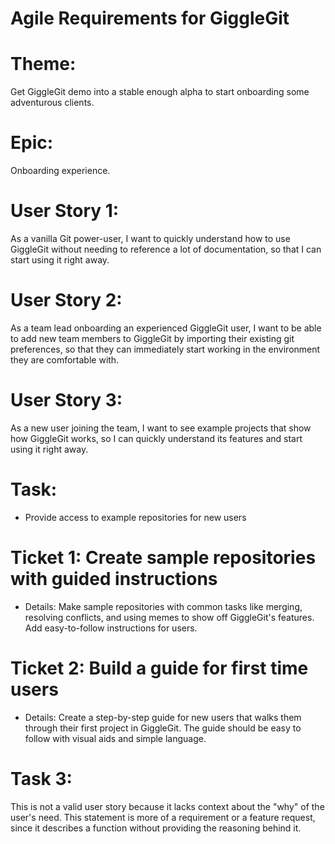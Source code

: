# Agile Requirements for GiggleGit

# Theme:
Get GiggleGit demo into a stable enough alpha to start onboarding some adventurous clients.

# Epic:
Onboarding experience.

# User Story 1:
As a vanilla Git power-user, I want to quickly understand how to use GiggleGit without needing to reference a lot of documentation, so that I can start using it right away.

# User Story 2:
As a team lead onboarding an experienced GiggleGit user, I want to be able to add new team members to GiggleGit by importing their existing git preferences, so that they can immediately start working in the environment they are comfortable with.

# User Story 3:
As a new user joining the team, I want to see example projects that show how GiggleGit works, so I can quickly understand its features and start using it right away.

# Task:
- Provide access to example repositories for new users

# Ticket 1: Create sample repositories with guided instructions
  - Details: Make sample repositories with common tasks like merging, resolving conflicts, and using memes to show off GiggleGit's features. Add easy-to-follow instructions for users.

# Ticket 2: Build a guide for first time users
  - Details: Create a step-by-step guide for new users that walks them through their first project in GiggleGit. The guide should be easy to follow with visual aids and simple language.


# Task 3:
This is not a valid user story because it lacks context about the "why" of the user's need. This statement is more of a requirement or a feature request, since it describes a function without providing the reasoning behind it.
